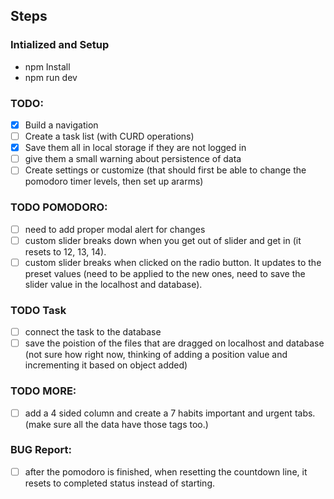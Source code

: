 ## Steps

### Intialized and Setup

- npm Install
- npm run dev

### TODO:

- [x] Build a navigation
- [ ] Create a task list (with CURD operations)
- [x] Save them all in local storage if they are not logged in
- [ ] give them a small warning about persistence of data
- [ ] Create settings or customize (that should first be able to change the pomodoro timer levels, then set up ararms)

### TODO POMODORO:

- [ ] need to add proper modal alert for changes
- [ ] custom slider breaks down when you get out of slider and get in (it resets to 12, 13, 14).
- [ ] custom slider breaks when clicked on the radio button. It updates to the preset values (need to be applied to the new ones, need to save the slider value in the localhost and database).

### TODO Task

- [ ] connect the task to the database
- [ ] save the poistion of the files that are dragged on localhost and database (not sure how right now, thinking of adding a position value and incrementing it based on object added)

### TODO MORE:

- [ ] add a 4 sided column and create a 7 habits important and urgent tabs. (make sure all the data have those tags too.)

### BUG Report:

- [ ] after the pomodoro is finished, when resetting the countdown line, it resets to completed status instead of starting.
